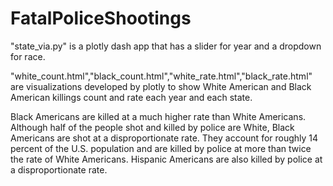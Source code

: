 # FatalPoliceShootings

"state_via.py" is a plotly dash app that has a slider for year and a dropdown for race. 


"white_count.html","black_count.html","white_rate.html","black_rate.html" are visualizations developed by plotly to show White American and Black American killings count and rate each year and each state.

Black Americans are killed at a much higher rate than White Americans. Although half of the people shot and killed by police are White, Black Americans are shot at a disproportionate rate. They account for roughly 14 percent of the U.S. population and are killed by police at more than twice the rate of White Americans. Hispanic Americans are also killed by police at a disproportionate rate.
